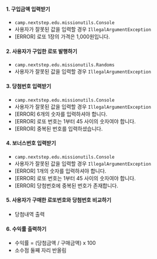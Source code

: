 #### 1. 구입금액 입력받기
- `camp.nextstep.edu.missionutils.Console`
- 사용자가 잘못된 값을 입력할 경우 `IllegalArgumentException`
- [ERROR] 로또 1장의 가격은 1,000원입니다.

#### 2️. 사용자가 구입한 로또 발행하기
- `camp.nextstep.edu.missionutils.Randoms`
- 사용자가 잘못된 값을 입력할 경우 `IllegalArgumentException`

#### 3. 당첨번호 입력받기
- `camp.nextstep.edu.missionutils.Console`
- 사용자가 잘못된 값을 입력할 경우 `IllegalArgumentException`
- [ERROR] 6개의 숫자를 입력하셔야 합니다.
- [ERROR] 로또 번호는 1부터 45 사이의 숫자여야 합니다.
- [ERROR] 중복된 번호를 입력하셨습니다.

#### 4. 보너스번호 입력받기
- `camp.nextstep.edu.missionutils.Console`
- 사용자가 잘못된 값을 입력할 경우 `IllegalArgumentException`
- [ERROR] 1개의 숫자를 입력하셔야 합니다.
- [ERROR] 로또 번호는 1부터 45 사이의 숫자여야 합니다.
- [ERROR] 당첨번호에 중복된 번호가 존재합니다.

#### 5. 사용자가 구매한 로또번호와 당첨번호 비교하기
- 당첨내역 출력

#### 6. 수익률 출력하기
- 수익률 = (당첨금액 / 구매금액) x 100
- 소수점 둘째 자리 반올림
